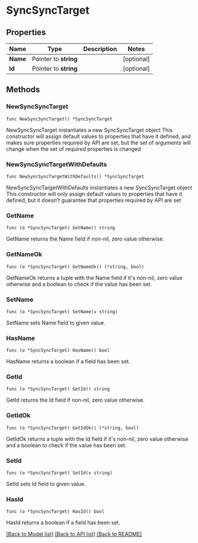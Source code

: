 # SyncSyncTarget

## Properties

Name | Type | Description | Notes
------------ | ------------- | ------------- | -------------
**Name** | Pointer to **string** |  | [optional] 
**Id** | Pointer to **string** |  | [optional] 

## Methods

### NewSyncSyncTarget

`func NewSyncSyncTarget() *SyncSyncTarget`

NewSyncSyncTarget instantiates a new SyncSyncTarget object
This constructor will assign default values to properties that have it defined,
and makes sure properties required by API are set, but the set of arguments
will change when the set of required properties is changed

### NewSyncSyncTargetWithDefaults

`func NewSyncSyncTargetWithDefaults() *SyncSyncTarget`

NewSyncSyncTargetWithDefaults instantiates a new SyncSyncTarget object
This constructor will only assign default values to properties that have it defined,
but it doesn't guarantee that properties required by API are set

### GetName

`func (o *SyncSyncTarget) GetName() string`

GetName returns the Name field if non-nil, zero value otherwise.

### GetNameOk

`func (o *SyncSyncTarget) GetNameOk() (*string, bool)`

GetNameOk returns a tuple with the Name field if it's non-nil, zero value otherwise
and a boolean to check if the value has been set.

### SetName

`func (o *SyncSyncTarget) SetName(v string)`

SetName sets Name field to given value.

### HasName

`func (o *SyncSyncTarget) HasName() bool`

HasName returns a boolean if a field has been set.

### GetId

`func (o *SyncSyncTarget) GetId() string`

GetId returns the Id field if non-nil, zero value otherwise.

### GetIdOk

`func (o *SyncSyncTarget) GetIdOk() (*string, bool)`

GetIdOk returns a tuple with the Id field if it's non-nil, zero value otherwise
and a boolean to check if the value has been set.

### SetId

`func (o *SyncSyncTarget) SetId(v string)`

SetId sets Id field to given value.

### HasId

`func (o *SyncSyncTarget) HasId() bool`

HasId returns a boolean if a field has been set.


[[Back to Model list]](../README.md#documentation-for-models) [[Back to API list]](../README.md#documentation-for-api-endpoints) [[Back to README]](../README.md)


